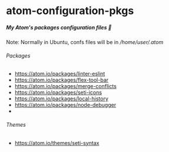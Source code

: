 #  atom-configuration-pkgs
##### My Atom's packages configuration files :flashlight:

Note: Normally in Ubuntu, confs files will be in */home/user/.atom*

###### Packages
- https://atom.io/packages/linter-eslint
- https://atom.io/packages/flex-tool-bar
- https://atom.io/packages/merge-conflicts
- https://atom.io/packages/seti-icons
- https://atom.io/packages/local-history
- https://atom.io/packages/node-debugger
- 
###### Themes
- https://atom.io/themes/seti-syntax
